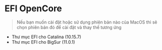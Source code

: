 # EFI OpenCore
> Nếu bạn muốn cài đặt hoặc sử dụng phiên bản nào của MacOS thì sẽ chọn phiên bản đó để cài đặt và thay thế tương ứng
  - Thư mục EFI cho Catalina (10.15.7)
  - Thư mục EFI cho BigSur (11.0.1)

